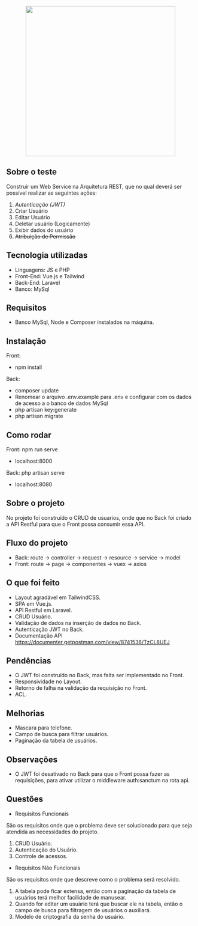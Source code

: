<p align="center"><a href="https://targetit.com.br/" target="_blank"><img src="https://targetit.com.br/wp-content/themes/bones/library/images/logo.svg" width="400"></a></p>

## Sobre o teste

Construir um Web Service na Arquitetura REST, que no qual deverá ser possível realizar as seguintes ações:

1. *Autenticação (JWT)*
2. Criar Usuário
3. Editar Usuário
4. Deletar usuário (Logicamente)
5. Exibir dados do usuário
6. ~~Atribuição de Permissão~~

## Tecnologia utilizadas

- Linguagens: JS e PHP
- Front-End: Vue.js e Tailwind
- Back-End: Laravel
- Banco: MySql

## Requisitos

- Banco MySql, Node e Composer instalados na máquina.

## Instalação

Front: 
- npm install

Back:
- composer update
- Renomear o arquivo .env.example para .env e configurar com os dados de acesso a o banco de dados MySql
- php artisan key:generate
- php artisan migrate

## Como rodar

Front: npm run serve
- localhost:8000

Back: php artisan serve
- localhost:8080

## Sobre o projeto

No projeto foi construído o CRUD de usuarios, onde que no Back foi criado a API Restful para que o Front possa consumir essa API.

## Fluxo do projeto

- Back: route -> controller -> request -> resource -> service -> model
- Front: route -> page -> componentes -> vuex -> axios

## O que foi feito

- Layout agradável em TailwindCSS.
- SPA em Vue.js.
- API Restful em Laravel.
- CRUD Usuário.
- Validação de dados na inserção de dados no Back.
- Autenticação JWT no Back.
- Documentação API <a href="https://documenter.getpostman.com/view/8741536/TzCL8UEJ" target="_blank">https://documenter.getpostman.com/view/8741536/TzCL8UEJ</a>

## Pendências

- O JWT foi construído no Back, mas falta ser implementado no Front.
- Responsividade no Layout.
- Retorno de falha na validação da requisição no Front.
- ACL.

## Melhorias

- Mascara para telefone.
- Campo de busca para filtrar usuários.
- Paginação da tabela de usuários.

## Observações

- O JWT foi desativado no Back para que o Front possa fazer as requisições, para ativar utilizar o middleware auth:sanctum na rota api.

## Questões

- Requisitos Funcionais

São os requisitos onde que o problema deve ser solucionado para que seja atendida as necessidades do projeto.

1. CRUD Usuário.
2. Autenticação do Usuário.
3. Controle de acessos.

- Requisitos Não Funcionais

São os requisitos onde que descreve como o problema será resolvido.

1. A tabela pode ficar extensa, então com a paginação da tabela de usuários terá melhor facilidade de manusear.
2. Quando for editar um usuário terá que buscar ele na tabela, então o campo de busca para filtragem de usuários o auxiliará.
3. Modelo de criptografia da senha do usuário.




